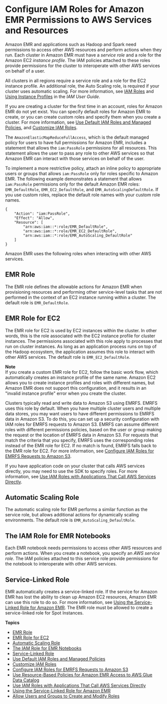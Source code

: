 # Configure IAM Roles for Amazon EMR Permissions to AWS Services and Resources<a name="emr-iam-roles"></a>

Amazon EMR and applications such as Hadoop and Spark need permissions to access other AWS resources and perform actions when they run\. Each cluster in Amazon EMR must have a *service role* and a role for the Amazon EC2 *instance profile*\. The IAM policies attached to these roles provide permissions for the cluster to interoperate with other AWS services on behalf of a user\.

All clusters in all regions require a service role and a role for the EC2 instance profile\. An additional role, the Auto Scaling role, is required if your cluster uses automatic scaling\. For more information, see [IAM Roles](https://docs.aws.amazon.com/IAM/latest/UserGuide/id_roles.html) and [Using Instance Profiles](https://docs.aws.amazon.com/IAM/latest/UserGuide/id_roles_use_switch-role-ec2_instance-profiles.html) in the *IAM User Guide*\.

If you are creating a cluster for the first time in an account, roles for Amazon EMR do not yet exist\. You can specify default roles for Amazon EMR to create, or you can create custom roles and specify them when you create a cluster\. For more information, see [Use Default IAM Roles and Managed Policies](emr-iam-roles-defaultroles.md), and [Customize IAM Roles](emr-iam-roles-custom.md)\.

The `AmazonElasticMapReduceFullAccess`, which is the default managed policy for users to have full permissions for Amazon EMR, includes a statement that allows the `iam:PassRole` permissions for all resources\. This statement allows the user to pass any role to other AWS services so that Amazon EMR can interact with those services on behalf of the user\.

To implement a more restrictive policy, attach an inline policy to appropriate users or groups that allows `iam:PassRole` only for roles specific to Amazon EMR\. The following example demonstrates a statement that allows `iam:PassRole` permissions only for the default Amazon EMR roles: `EMR_DefaultRole`, `EMR_EC2_DefaultRole`, and `EMR_AutoScalingDefaultRole`\. If you use custom roles, replace the default role names with your custom role names\.

```
{
    "Action": "iam:PassRole",
    "Effect": "Allow",
    "Resource": [
        "arn:aws:iam::*:role/EMR_DefaultRole",
        "arn:aws:iam::*:role/EMR_EC2_DefaultRole",
        "arn:aws:iam::*:role/EMR_AutoScaling_DefaultRole"
    ]
}
```

Amazon EMR uses the following roles when interacting with other AWS services\.

## EMR Role<a name="emr-iam-role"></a>

The EMR role defines the allowable actions for Amazon EMR when provisioning resources and performing other service\-level tasks that are not performed in the context of an EC2 instance running within a cluster\. The default role is `EMR_DefaultRole`\.

## EMR Role for EC2<a name="emr-iam-role-for-ec2"></a>

The EMR role for EC2 is used by EC2 instances within the cluster\. In other words, this is the role associated with the EC2 instance profile for cluster instances\. The permissions associated with this role apply to processes that run on cluster instances\. As long as an application process runs on top of the Hadoop ecosystem, the application assumes this role to interact with other AWS services\. The default role is `EMR_EC2_DefaultRole`\.

**Note**  
If you create a custom EMR role for EC2, follow the basic work flow, which automatically creates an instance profile of the same name\. Amazon EC2 allows you to create instance profiles and roles with different names, but Amazon EMR does not support this configuration, and it results in an "invalid instance profile" error when you create the cluster\. 

Clusters typically read and write data to Amazon S3 using EMRFS\. EMRFS uses this role by default\. When you have multiple cluster users and multiple data stores, you may want users to have different permissions to EMRFS data in Amazon S3\. To do this, you can set up a security configuration with IAM roles for EMRFS requests to Amazon S3\. EMRFS can assume different roles with different permissions policies, based on the user or group making the request or the location of EMRFS data in Amazon S3\. For requests that match the criteria that you specify, EMRFS uses the corresponding roles instead of the EMR role for EC2\. If no match is found, EMRFS falls back to the EMR role for EC2\. For more information, see [Configure IAM Roles for EMRFS Requests to Amazon S3](emr-emrfs-iam-roles.md)\.

If you have application code on your cluster that calls AWS services directly, you may need to use the SDK to specify roles\. For more information, see [Use IAM Roles with Applications That Call AWS Services Directly](emr-iam-roles-calling.md)\.

## Automatic Scaling Role<a name="emr-automatic-scaling-role"></a>

The automatic scaling role for EMR performs a similar function as the service role, but allows additional actions for dynamically scaling environments\. The default role is `EMR_AutoScaling_DefaultRole`\.

## The IAM Role for EMR Notebooks<a name="emr-managed-notebooks-service-role"></a>

Each EMR notebook needs permissions to access other AWS resources and perform actions\. When you create a notebook, you specify an *AWS service role*\. The IAM policies attached to this service role provide permissions for the notebook to interoperate with other AWS services\.

## Service\-Linked Role<a name="emr-iam-role-slr"></a>

EMR automatically creates a service\-linked role\. If the service for Amazon EMR has lost the ability to clean up Amazon EC2 resources, Amazon EMR can use this role to do so\. For more information, see [Using the Service\-Linked Role for Amazon EMR](using-service-linked-roles.md)\. The EMR role must be allowed to create a service\-linked role for Spot Instances\.

**Topics**
+ [EMR Role](#emr-iam-role)
+ [EMR Role for EC2](#emr-iam-role-for-ec2)
+ [Automatic Scaling Role](#emr-automatic-scaling-role)
+ [The IAM Role for EMR Notebooks](#emr-managed-notebooks-service-role)
+ [Service\-Linked Role](#emr-iam-role-slr)
+ [Use Default IAM Roles and Managed Policies](emr-iam-roles-defaultroles.md)
+ [Customize IAM Roles](emr-iam-roles-custom.md)
+ [Configure IAM Roles for EMRFS Requests to Amazon S3](emr-emrfs-iam-roles.md)
+ [Use Resource\-Based Policies for Amazon EMR Access to AWS Glue Data Catalog](emr-iam-roles-glue.md)
+ [Use IAM Roles with Applications That Call AWS Services Directly](emr-iam-roles-calling.md)
+ [Using the Service\-Linked Role for Amazon EMR](using-service-linked-roles.md)
+ [Allow Users and Groups to Create and Modify Roles](emr-iam-roles-create-permissions.md)